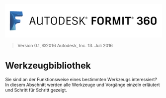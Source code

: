 

![](images/b5030b43-df24-4259-ad6a-94bcad61bc78.png)

> Version 0.1, ©2016 Autodesk, Inc. 13. Juli 2016

# Werkzeugbibliothek

Sie sind an der Funktionsweise eines bestimmten Werkzeugs interessiert? In diesem Abschnitt werden alle Werkzeuge und Vorgänge einzeln erläutert und Schritt für Schritt gezeigt.

